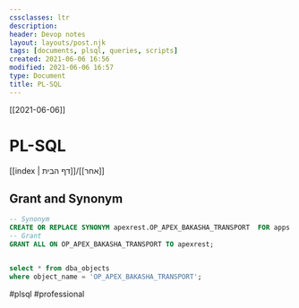 ```yaml
---
cssclasses: ltr
description:
header: Devop notes 
layout: layouts/post.njk
tags: [documents, plsql, queries, scripts]  
created: 2021-06-06 16:56
modified: 2021-06-06 16:57
type: Document
title: PL-SQL
---
```

[[2021-06-06]]
# PL-SQL
[[index | דף הבית]]/[[אחר]] 

## Grant and Synonym
```sql  
-- Synonym
CREATE OR REPLACE SYNONYM apexrest.OP_APEX_BAKASHA_TRANSPORT  FOR apps.op_bakasha_transport;
-- Grant
GRANT ALL ON OP_APEX_BAKASHA_TRANSPORT TO apexrest;


select * from dba_objects
where object_name = 'OP_APEX_BAKASHA_TRANSPORT';

```


#plsql
#professional